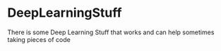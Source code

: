 # DeepLearningStuff

There is some Deep Learning Stuff that works and can help sometimes taking pieces of code

